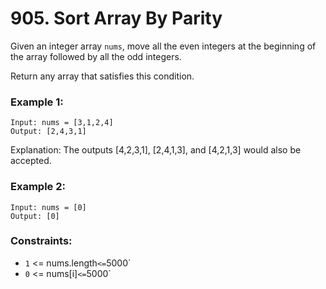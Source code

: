# 905. Sort Array By Parity

Given an integer array `nums`, move all the even integers at the beginning of the array followed by all the odd integers.

Return any array that satisfies this condition.

### Example 1:

```
Input: nums = [3,1,2,4]
Output: [2,4,3,1]
```

Explanation: The outputs [4,2,3,1], [2,4,1,3], and [4,2,1,3] would also be accepted.
### Example 2:

```
Input: nums = [0]
Output: [0]
```

### Constraints:

- `1` <= nums.length` <= `5000`
- `0` <= nums[i]` <= `5000`
